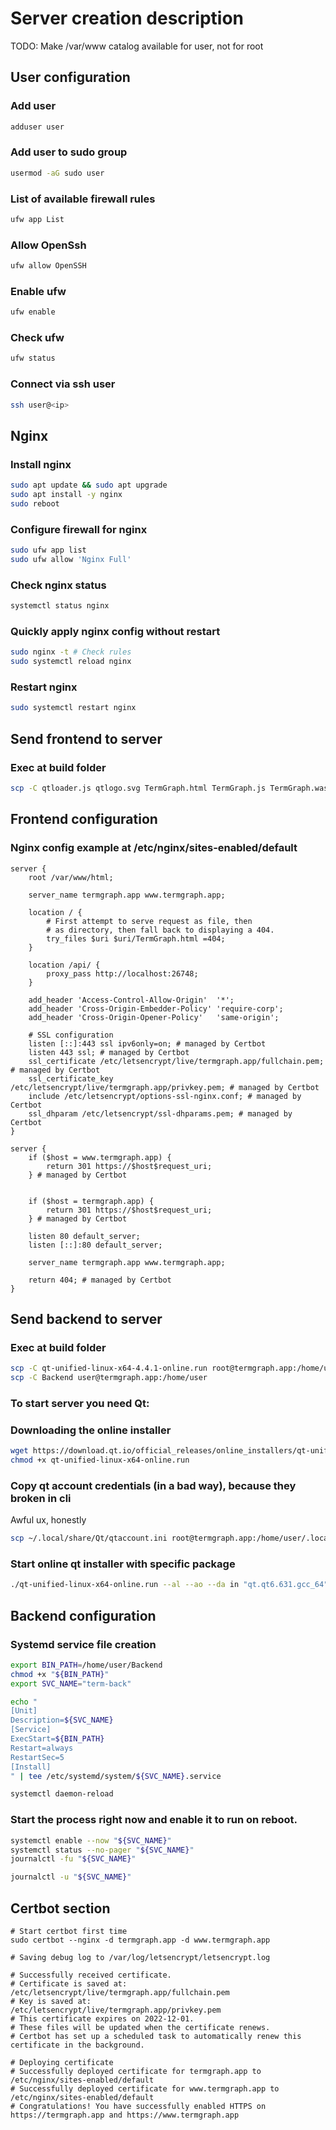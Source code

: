 # Server creation description

TODO: Make /var/www catalog available for user, not for root

## User configuration
### Add user
```bash
adduser user
```

### Add user to sudo group
```bash
usermod -aG sudo user
```

### List of available firewall rules
```bash
ufw app List
```

### Allow OpenSsh
```bash
ufw allow OpenSSH
```

### Enable ufw
```bash
ufw enable
```

### Check ufw
```bash
ufw status
```

###  Connect via ssh user
```bash
ssh user@<ip>
```

## Nginx
### Install nginx
```bash
sudo apt update && sudo apt upgrade 
sudo apt install -y nginx
sudo reboot
```

### Configure firewall for nginx
```bash
sudo ufw app list
sudo ufw allow 'Nginx Full'
```

### Check nginx status
```bash
systemctl status nginx
```

### Quickly apply nginx config without restart
```bash
sudo nginx -t # Check rules
sudo systemctl reload nginx
```

### Restart nginx 
```bash
sudo systemctl restart nginx
```

## Send frontend to server
### Exec at build folder
```bash
scp -C qtloader.js qtlogo.svg TermGraph.html TermGraph.js TermGraph.wasm TermGraph.worker.js root@termgraph.app:/var/www/html
```

## Frontend configuration
### Nginx config example at /etc/nginx/sites-enabled/default
```nginx
server {
    root /var/www/html;

    server_name termgraph.app www.termgraph.app;

    location / {
        # First attempt to serve request as file, then
        # as directory, then fall back to displaying a 404.
        try_files $uri $uri/TermGraph.html =404;
    }

    location /api/ {
        proxy_pass http://localhost:26748;
    }

    add_header 'Access-Control-Allow-Origin'  '*';
    add_header 'Cross-Origin-Embedder-Policy' 'require-corp';
    add_header 'Cross-Origin-Opener-Policy'   'same-origin';

    # SSL configuration
    listen [::]:443 ssl ipv6only=on; # managed by Certbot
    listen 443 ssl; # managed by Certbot
    ssl_certificate /etc/letsencrypt/live/termgraph.app/fullchain.pem; # managed by Certbot
    ssl_certificate_key /etc/letsencrypt/live/termgraph.app/privkey.pem; # managed by Certbot
    include /etc/letsencrypt/options-ssl-nginx.conf; # managed by Certbot
    ssl_dhparam /etc/letsencrypt/ssl-dhparams.pem; # managed by Certbot
}

server {
    if ($host = www.termgraph.app) {
        return 301 https://$host$request_uri;
    } # managed by Certbot


    if ($host = termgraph.app) {
        return 301 https://$host$request_uri;
    } # managed by Certbot

    listen 80 default_server;
    listen [::]:80 default_server;

    server_name termgraph.app www.termgraph.app;

    return 404; # managed by Certbot
}
```

## Send backend to server
### Exec at build folder
```bash
scp -C qt-unified-linux-x64-4.4.1-online.run root@termgraph.app:/home/user
scp -C Backend user@termgraph.app:/home/user
```

### To start server you need Qt:
### Downloading the online installer
```bash
wget https://download.qt.io/official_releases/online_installers/qt-unified-linux-x64-online.run
chmod +x qt-unified-linux-x64-online.run
```

### Copy qt account credentials (in a bad way), because they broken in cli 
Awful ux, honestly
```bash
scp ~/.local/share/Qt/qtaccount.ini root@termgraph.app:/home/user/.local/share/Qt/qtaccount.ini
```

### Start online qt installer with specific package
```bash
./qt-unified-linux-x64-online.run --al --ao --da in "qt.qt6.631.gcc_64" 
```

## Backend configuration
### Systemd service file creation
```bash
export BIN_PATH=/home/user/Backend
chmod +x "${BIN_PATH}"
export SVC_NAME="term-back"
```

```bash
echo "
[Unit]
Description=${SVC_NAME}
[Service]
ExecStart=${BIN_PATH}
Restart=always
RestartSec=5
[Install]
" | tee /etc/systemd/system/${SVC_NAME}.service
```

```bash
systemctl daemon-reload
```

### Start the process right now and enable it to run on reboot.
```bash
systemctl enable --now "${SVC_NAME}"
systemctl status --no-pager "${SVC_NAME}"
journalctl -fu "${SVC_NAME}"

journalctl -u "${SVC_NAME}"
```


## Certbot section

```
# Start certbot first time
sudo certbot --nginx -d termgraph.app -d www.termgraph.app

# Saving debug log to /var/log/letsencrypt/letsencrypt.log

# Successfully received certificate.
# Certificate is saved at: /etc/letsencrypt/live/termgraph.app/fullchain.pem
# Key is saved at:         /etc/letsencrypt/live/termgraph.app/privkey.pem
# This certificate expires on 2022-12-01.
# These files will be updated when the certificate renews.
# Certbot has set up a scheduled task to automatically renew this certificate in the background.

# Deploying certificate
# Successfully deployed certificate for termgraph.app to /etc/nginx/sites-enabled/default
# Successfully deployed certificate for www.termgraph.app to /etc/nginx/sites-enabled/default
# Congratulations! You have successfully enabled HTTPS on https://termgraph.app and https://www.termgraph.app
```
